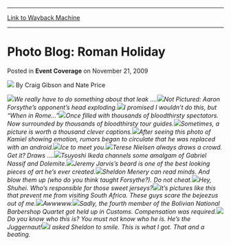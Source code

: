 
---
[Link to Wayback Machine](https://web.archive.org/web/20210929025355/https://magic.wizards.com/en/articles/archive/event-coverage/photo-blog-roman-holiday-2009-11-21)

[_metadata_:author]:- "Craig Gibson and Nate Price"
[_metadata_:description]:- "We really have to do something about that leak ….Not Pictured: Aaron Forsythe’s opponent’s head exploding.I promised I wouldn’t do this, but “When in Rome…”Once filled with thousands of bloodthirsty spectators. Now surrounded by thousands of bloodthirsty tour guides.Sometimes, a picture is worth a thousand clever captions.After seeing this photo of Kamiel showing emotion,"
[_metadata_:generator]:- "Drupal 7 (http://drupal.org)"
[_metadata_:node]:- "519231"
[_metadata_:publish_date]:- "2009-11-21"
[_metadata_:source]:- "div-main-content"
[_metadata_:title]:- "Photo Blog: Roman Holiday"
[_metadata_:wayback_capture_timestamp]:- "2021-09-29 02:53:55"
[_metadata_:wayback_raw_url]:- "https://web.archive.org/web/20210929025355id_/https://magic.wizards.com/en/articles/archive/event-coverage/photo-blog-roman-holiday-2009-11-21"
[_metadata_:wayback_url]:- "https://magic.wizards.com/en/articles/archive/event-coverage/photo-blog-roman-holiday-2009-11-21"
---


Photo Blog: Roman Holiday
=========================



 Posted in **Event Coverage**
 on November 21, 2009 






![](https://media.magic.wizards.com/styles/auth_small/public/generic-avatar-150_82.png)
By Craig Gibson and Nate Price











![](https://media.magic.wizards.com/image_legacy_migration/mtg/images/daily/events/worlds09/Riki.jpg)*We really have to do something about that leak ….*![](https://media.magic.wizards.com/image_legacy_migration/mtg/images/daily/events/worlds09/Forsythe.jpg)*Not Pictured: Aaron Forsythe’s opponent’s head exploding.*![](https://media.magic.wizards.com/image_legacy_migration/mtg/images/daily/events/worlds09/Craig.jpg)*I promised I wouldn’t do this, but “When in Rome…”*![](https://media.magic.wizards.com/image_legacy_migration/mtg/images/daily/events/worlds09/Coliseum.jpg)*Once filled with thousands of bloodthirsty spectators. Now surrounded by thousands of bloodthirsty tour guides.*![](https://media.magic.wizards.com/image_legacy_migration/mtg/images/daily/events/worlds09/Rome.jpg)*Sometimes, a picture is worth a thousand clever captions.*![](https://media.magic.wizards.com/image_legacy_migration/mtg/images/daily/events/worlds09/Kamiel2.jpg)*After seeing this photo of Kamiel showing emotion, rumors began to circulate that he was replaced with an android.*![](https://media.magic.wizards.com/image_legacy_migration/mtg/images/daily/events/worlds09/Randy.jpg)*Ice to meet you.*![](https://media.magic.wizards.com/image_legacy_migration/mtg/images/daily/events/worlds09/Line.jpg)*Terese Nielsen always draws a crowd. Get it? Draws ….*![](https://media.magic.wizards.com/image_legacy_migration/mtg/images/daily/events/worlds09/Ikeda.jpg)*Tsuyoshi Ikeda channels some amalgam of Gabriel Nassif and Dolemite.*![](https://media.magic.wizards.com/image_legacy_migration/mtg/images/daily/events/worlds09/Jarvis.jpg)*Jeremy Jarvis’s beard is one of the best looking pieces of art he’s ever created.*![](https://media.magic.wizards.com/image_legacy_migration/mtg/images/daily/events/worlds09/Sheldon.jpg)*Sheldon Menery can read minds. And blow them up (who do you think taught Forsythe?). Do not cheat.*![](https://media.magic.wizards.com/image_legacy_migration/mtg/images/daily/events/worlds09/Japan2.jpg)*Hey, Shuhei. Who’s responsible for those sweet jerseys?*![](https://media.magic.wizards.com/image_legacy_migration/mtg/images/daily/events/worlds09/SouthAfrica2.jpg)*It’s pictures like this that prevent me from visiting South Africa. These guys scare the bejeezus out of me.*![](https://media.magic.wizards.com/image_legacy_migration/mtg/images/daily/events/worlds09/Ireland2.jpg)*Awwwww.*![](https://media.magic.wizards.com/image_legacy_migration/mtg/images/daily/events/worlds09/Bolivia2.jpg)*Sadly, the fourth member of the Bolivian National Barbershop Quartet got held up in Customs. Compensation was required.*![](https://media.magic.wizards.com/image_legacy_migration/mtg/images/daily/events/worlds09/Kai.jpg)*Do you know who this is? You must not know who he is. He’s the Juggernaut!*![](https://media.magic.wizards.com/image_legacy_migration/mtg/images/daily/events/worlds09/Judges.jpg)*I asked Sheldon to smile. This is what I got. That and a beating.*





